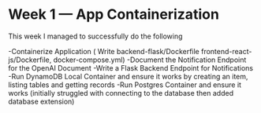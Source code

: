 # Week 1 — App Containerization
This week I managed to successfully do the following

-Containerize Application ( Write backend-flask/Dockerfile frontend-react-js/Dockerfile, docker-compose.yml)
-Document the Notification Endpoint for the OpenAI Document
-Write a Flask Backend Endpoint for Notifications
-Run DynamoDB Local Container and ensure it works by creating an item, listing tables and getting records
-Run Postgres Container and ensure it works (initially struggled with connecting to the database then added database extension)
